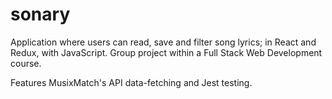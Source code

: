# sonary

Application where users can read, save and filter song lyrics; in React and Redux, with JavaScript. Group project within a Full Stack Web Development course.

Features MusixMatch's API data-fetching and Jest testing.

